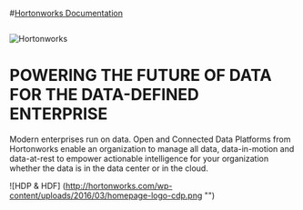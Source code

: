 #[Hortonworks Documentation](http://docs.hortonworks.com/index.html "Logo") 

```
```
![Hortonworks](http://hortonworks.com/wp-content/themes/hortonworks/images/svg/ui_logo.svg "")


# POWERING THE FUTURE OF DATA FOR THE DATA-DEFINED ENTERPRISE
Modern enterprises run on data. Open and Connected Data Platforms from Hortonworks enable an organization to manage all data, data-in-motion and data-at-rest to empower actionable intelligence for your organization whether the data is in the data center or in the cloud.

![HDP & HDF] (http://hortonworks.com/wp-content/uploads/2016/03/homepage-logo-cdp.png "")